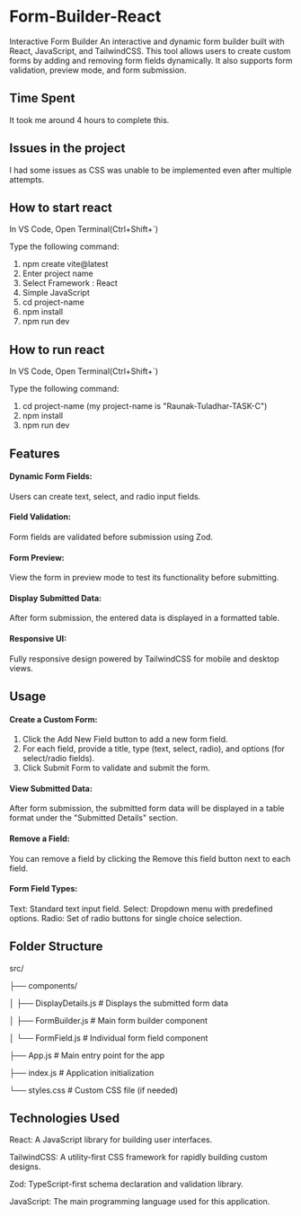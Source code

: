 # Form-Builder-React

Interactive Form Builder An interactive and dynamic form builder built with React, JavaScript, and TailwindCSS. This tool allows users to create custom forms by adding and removing form fields dynamically. It also supports form validation, preview mode, and form submission.

## Time Spent
It took me around 4 hours to complete this.

## Issues in the project
I had some issues as CSS was unable to be implemented even after multiple attempts.

## How to start react

In VS Code, Open Terminal(Ctrl+Shift+`)

Type the following command:
1. npm create vite@latest
2. Enter project name
3. Select Framework : React
4. Simple JavaScript
5. cd project-name
6. npm install
7. npm run dev

## How to run react

In VS Code, Open Terminal(Ctrl+Shift+`)

Type the following command:
1. cd project-name (my project-name is "Raunak-Tuladhar-TASK-C")
2. npm install
3. npm run dev

## Features

#### Dynamic Form Fields: 
Users can create text, select, and radio input fields.

#### Field Validation: 
Form fields are validated before submission using Zod.

#### Form Preview: 
View the form in preview mode to test its functionality before submitting.

#### Display Submitted Data: 
After form submission, the entered data is displayed in a formatted table.

#### Responsive UI: 
Fully responsive design powered by TailwindCSS for mobile and desktop views.

## Usage

#### Create a Custom Form:

1. Click the Add New Field button to add a new form field.
2. For each field, provide a title, type (text, select, radio), and options (for select/radio fields).
3. Click Submit Form to validate and submit the form.

#### View Submitted Data:
After form submission, the submitted form data will be displayed in a table format under the "Submitted Details" section.

#### Remove a Field:
You can remove a field by clicking the Remove this field button next to each field.

#### Form Field Types:
Text: Standard text input field.
Select: Dropdown menu with predefined options.
Radio: Set of radio buttons for single choice selection.

## Folder Structure

src/

├── components/

│ ├── DisplayDetails.js # Displays the submitted form data

│ ├── FormBuilder.js # Main form builder component

│ └── FormField.js # Individual form field component

├── App.js # Main entry point for the app

├── index.js # Application initialization

└── styles.css # Custom CSS file (if needed)

## Technologies Used

React: A JavaScript library for building user interfaces.

TailwindCSS: A utility-first CSS framework for rapidly building custom designs.

Zod: TypeScript-first schema declaration and validation library.

JavaScript: The main programming language used for this application.
